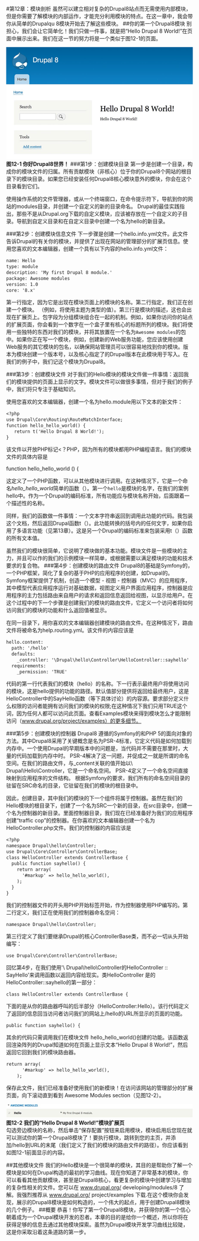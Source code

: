 #第12章：模块剖析
虽然可以建立相对复杂的Drupal8站点而无需使用内部模块，但是你需要了解模块的内部运作，才能充分利用模块的特点。在这一章中，我会带你从简单的Drupalqu 8模块开始去了解这些模块。
##你的第一个Drupal8模块
别担心，我们会让它简单化！我们只做一件事，就是把“Hello Drupal 8 World!”在页面中展示出来。我们在这一节的努力将是一个类似于图12-1的页面。

![图12-1 你好Drupal8世界！](../images/pic-12-1.png)  
**图12-1 你好Drupal8世界！**
###第1步：创建模块目录
第一步是创建一个目录，构成你的模块文件的归属。所有贡献模块（非核心）位于你的Drupal8个网站的根目录下的模块目录。如果您已经安装任何Drupal8核心模块意外的模块，你会在这个目录看到它们。

使用操作系统的文件管理器，或从一个终端窗口，在命令提示符下，导航到你的网站的modules目录，并创建一个自定义的新的目录命名。 Drupal的最佳实践指出，那些不是从Drupal.org下载的自定义模块，应该被存放在一个自定义的子目录。导航到自定义目录和在自定义目录中创建一个名为hello的新目录。

###第2步：创建模块信息文件
下一步骤是创建一个hello.info.yml文件。此文件告诉Drupal的有关你的模块，并提供了出现在网站的管理部分的扩展页信息。使用您喜欢的文本编辑器，创建一个具有以下内容的hello.info.yml文件：

    name: Hello  
    type: module  
    description: 'My first Drupal 8 module.'   
    package: Awesome modules  
    version: 1.0  
    core: '8.x'

第一行指定，因为它是出现在模块页面上的模块的名称。第二行指定，我们正在创建一个模块。 （例如，将使用主题为类型的值）。第三行是模块的描述，这也会出现在扩展页上。包字段为分组模块组合在一起的机制。例如，如果你访问你的站点的扩展页面，你会看到一个数字在一个盒子里有核心的标题所列的模块。我们将使用一些独特的东西对我们的模块，并将其放置在一个名为`Awesome modules`的包中。如果你正在写一个模块，例如，创建新的Web服务功能，您应该使用创建Web服务的其它模块的包名，以确保网站管理员可以很容易地找到你的模块。版本为模块创建一个版本号，以及核心指定了的Drupal版本在此模块用于写入。在我们的例子中，我们记这个模块为Drupal8。

###第3步：创建模块文件
对于我们的Hello模块的模块文件做一件事情：返回我们的模块提供的页面上显示的文字。模块文件可以做很多事情，但对于我们的例子中，我们将只专注于基础知识。
 
使用您喜欢的文本编辑器，创建一个名为hello.module用以下文本的新文件：

    <?php  
    use Drupal\Core\Routing\RouteMatchInterface;  
    function hello_hello_world() {  
       return t('Hello Drupal 8 World!');  
    }  

该文件以开放PHP标记<？PHP，因为所有的模块都用PHP编程语言。我们的模块文件的具体内容是

function hello_hello_world () {

这定义了一个PHP函数，可以从其他模块进行调用。在这种情况下，它是一个命名*hello_hello_world*简单的函数（）。第一个`hello`是模块的名字，在我们的案例hello中。作为一个Drupal的编码标准，所有功能应与模块名称开始，后面跟着一个描述性的名称。

同样，我们的函数做一件事情：一个文本字符串返回到调用此功能的代码。我包装这个文档，然后返回Drupal函数t（）。此功能转换的括号内的任何文字，如果你启用了多语言功能（见第13章）。这是另一个Drupal的编码标准来包装采用t（）函数的所有文本值。

虽然我们的模块很简单，它说明了模块做的基本功能。模块文件是一些模块的主力，并且可以作的我们的示例模块一样简单，或根据需要以满足模块的功能和技术要求的复合物。
###第4步：创建模块的路由文件
Drupal8的基础是Symfony的，一个PHP框架，简化了复杂的基于PHP的应用程序的创建，如Drupal的。 Symfony框架提供了机制，创造一个模型 - 视图 - 控制器（MVC）的应用程序，其中模型代表应用程序运行对基础数据，视图定义用户界面应用程序，控制器是应用程序的主力包括路由来自用户的请求和返回信息返回给视图，以显示给用户。在这个过程中的下一个步骤是创建我们的模块的路由文件，它定义一个访问者将如何访问我们的模块的功能和什么返回值被显示。

在同一目录下，用你喜欢的文本编辑器创建模块的路由文件。在这种情况下，路由文件将被命名为help.routing.yml。该文件的内容应该是

    hello.content:  
      path: '/hello'  
      defaults:  
        _controller: '\Drupal\hello\Controller\HelloController::sayhello'  
      requirements:  
        _permission: 'TRUE'  

代码的第一行代表我们的模块（hello）的名称。下一行表示最终用户将使用访问的模块，这是hello提供的功能的路径。默认值部分提供将返回给最终用户，这是HelloController中的SayHello函数（等下具体讨论）的内容源。要求部分定义什么权限的访问者能拥有访问我们的模块的权限;在这种情况下我们只用TRUE这个词，因为任何人都可以访问此页面。查看Examples模块来得到模块怎么才能限制访问（www.drupal.org/project/examples）的更多细节。

###第5步：创建模块的控制器
Drupal8 遵循的Symfony的和PHP 5的面向对象的方法。其中Drupal8采用了关键概念是名为PSR-4标准，它定义代码是如何加载到内存中。一个使用Drupal的早期版本中的问题是，当代码并不需要在那里时，大量的代码加载到内存中时。 PSR-4解决了这一问题，并促成之一就是所谓的命名空间。在我们的路由文件，与_content关联的值开始以\ Drupal\Hello\Controller，它是一个命名空间。 PSR-4定义了一个命名空间直接映射到应用程序的文件结构。 根据Symfony的要求，我们所有的命名空间目录的驻留在SRC命名的目录，它驻留在我们的模块的根目录中。

因此，创建目录，其中我们的模块的下一个组件将属于控制器。虽然在我们的Hello模块的根目录下，创建了一个名为SRC一个新的目录，在src目录中，创建一个名为控制器的新目录。里面控制器目录，我们现在已经准备好为我们的应用程序创建“traffic cop”的控制器。在你喜欢的文本编辑器创建一个名为HelloController.php文件。我们的控制器的内容应该是

    <?php  
    namespace Drupal\hello\Controller;  
    use Drupal\Core\Controller\ControllerBase;  
    class HelloController extends ControllerBase {  
      public function sayhello() {  
        return array(    
          '#markup' => hello_hello_world(),  
        );  
      }  
    }  

我们的控制器文件的开头用PHP开始标签开始，作为控制器使用PHP编写的。第二行定义，我们正在使用我们的控制器命名空间：
 
    namespace Drupal\hello\Controller;
 
第三行定义了我们要继承Drupal的核心ControllerBase类，而不必一切从头开始编写：
 
    use Drupal\Core\Controller\ControllerBase;
 
回忆第4步，在我们使用'\ Drupal\hello\Controller的HelloController :: SayHello'来调用函数以返回内容给现实。类HelloController 是的HelloController::sayhello的第一部分：

    class HelloController extends ControllerBase {

下面的是从你的路由器呼叫的后半部分（HelloController:Hello）。该行代码定义了返回的信息回当访问者访问我们的网站上/hello的URL所显示的页面的功能。

    public function sayhello() {

其余的代码只需调用我们在模块文件 hello_hello_world()创建的功能。该函数返回渲染阵列的Drupal知道如何在页面上显示文本“Hello Drupal 8 World!”，然后返回它回到我们的模块路由器。

    return array(
          '#markup' => hello_hello_world(),
        );

保存此文件，我们已经准备好使用我们的新模块！在访问该网站的管理部分的扩展页面，向下滚动直到看到 Awesome Modules section（见图12-2）。
 
![图12-2 我们的“Hello Drupal 8 World!”模块扩展页](../images/pic-12-2.png)
**图12-2 我们的“Hello Drupal 8 World!”模块扩展页**  
勾选旁边模块的名称，然后单击“保存配置”按钮来启用模块，模块启用后您现在就可以测试你的第一个Drupal8模块了！要执行模块，跳转到您的主页，并添加/hello到URL的末尾（我们定义了我们的模块的路由文件的路径）。你应该看到如图12-1前面显示的内容。

##其他模块文件
我们的Hello模块是一个很简单的模块，其目的是帮助你了解一个模块是如何在Drupal构造的最初的学习曲线。现在你知道了非常基本的模块，你可以看看其他贡献模块，甚至是Drupal8核心，看更复杂的模块中创建学习与增加的复杂性相关的文件。您可以在 www.drupal.org/ developing/modules/8 了解。我强烈推荐从 www.drupal.org/ project/examples 下载.在这个模块你会发现，展示的Drupal8模块是如何构造的，一个伟大的起点，用于创建Drupal8模块的几个例子。
##概要
恭喜！你写了第一个Drupal8模块，并获得你的第一个信心朝着成为一个Drupal模块开发的忍者。本章的目的是给你一个概述，所以你将在获得足够的信息去通过其他模块探索。虽然为Drupal模块开发学习曲线比较陡，这是你采取沿着这条道路的第一步。
